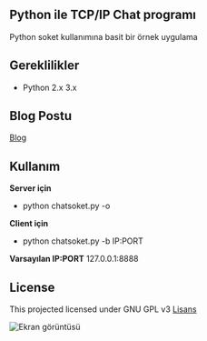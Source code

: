 ## Python ile TCP/IP Chat programı
Python soket kullanımına basit bir örnek uygulama

## Gereklilikler
* Python 2.x 3.x

## Blog Postu
[Blog](https://bilgisayarbilimi.org/2020/07/14/python-basit-chat-uygulamasi/)

## Kullanım
**Server için**
* python chatsoket.py -o 

**Client için**
* python chatsoket.py -b IP:PORT 

**Varsayılan IP:PORT** 127.0.0.1:8888

## License
This projected licensed under GNU GPL v3 
[Lisans](https://github.com/Spelchure/py-soket/blob/master/LICENSE)

 
![Ekran görüntüsü](https://raw.githubusercontent.com/Spelchure/py-soket/master/screenshot.jpg)